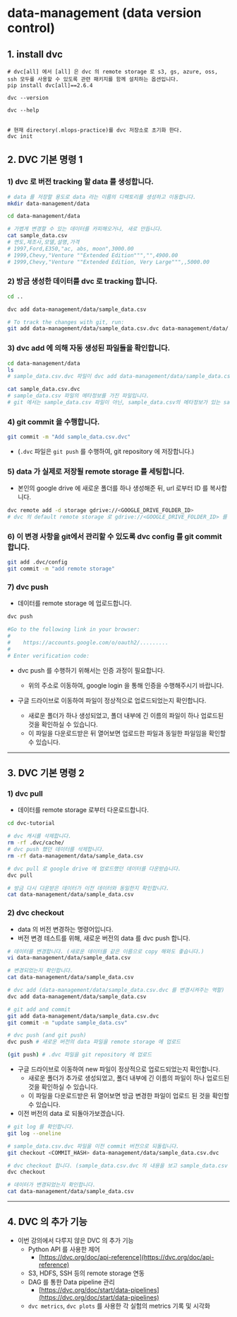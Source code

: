 # data-management (data version control)
## 1. install dvc
```
# dvc[all] 에서 [all] 은 dvc 의 remote storage 로 s3, gs, azure, oss, ssh 모두를 사용할 수 있도록 관련 패키지를 함께 설치하는 옵션입니다.
pip install dvc[all]==2.6.4

dvc --version

dvc --help


# 현재 directory(.mlops-practice)를 dvc 저장소로 초기화 한다. 
dvc init
```
## 2. DVC 기본 명령 1

### 1) dvc 로 버전 tracking 할 data 를 생성합니다.

```bash
# data 를 저장할 용도로 data 라는 이름의 디렉토리를 생성하고 이동합니다.
mkdir data-management/data

cd data-management/data

# 가볍게 변경할 수 있는 데이터를 카피해오거나, 새로 만듭니다.
cat sample_data.csv 
# 연도,제조사,모델,설명,가격
# 1997,Ford,E350,"ac, abs, moon",3000.00
# 1999,Chevy,"Venture ""Extended Edition""","",4900.00
# 1999,Chevy,"Venture ""Extended Edition, Very Large""",,5000.00
```

### 2) 방금 생성한 데이터를 dvc 로 tracking 합니다.

```bash
cd ..

dvc add data-management/data/sample_data.csv

# To track the changes with git, run:
git add data-management/data/sample_data.csv.dvc data-management/data/.gitignore
```

### 3) dvc add 에 의해 자동 생성된 파일들을 확인합니다.

```bash
cd data-management/data
ls
# sample_data.csv.dvc 파일이 dvc add data-management/data/sample_data.csv 명령으로 인해 자동 생성된 것을 확인

cat sample_data.csv.dvc
# sample_data.csv 파일의 메타정보를 가진 파일입니다.
# git 에서는 sample_data.csv 파일이 아닌, sample_data.csv의 메타정보가 있는 sample_data.csv.dvc 파일만 관리하게 됩니다.
```

### 4) git commit 을 수행합니다.

```bash
git commit -m "Add sample_data.csv.dvc"
```

- (`.dvc` 파일은 `git push` 를 수행하여, git repository 에 저장합니다.)

### 5) data 가 실제로 저장될 remote storage 를 세팅합니다.

- 본인의 google drive 에 새로운 폴더를 하나 생성해준 뒤, url 로부터 ID 를 복사합니다.

```bash
dvc remote add -d storage gdrive://<GOOGLE_DRIVE_FOLDER_ID>
# dvc 의 default remote storage 로 gdrive://<GOOGLE_DRIVE_FOLDER_ID> 를 세팅합니다.
```

### 6) 이 변경 사항을 git에서 관리할 수 있도록 dvc config 를 git commit 합니다.

```bash
git add .dvc/config
git commit -m "add remote storage"
```

### 7) dvc push

- 데이터를 remote storage 에 업로드합니다.

```bash
dvc push

#Go to the following link in your browser:
#
#    https://accounts.google.com/o/oauth2/.........
#
# Enter verification code:
```

- dvc push 를 수행하기 위해서는 인증 과정이 필요합니다.
    - 위의 주소로 이동하여, google login 을 통해 인증을 수행해주시기 바랍니다.
        
- 구글 드라이브로 이동하여 파일이 정상적으로 업로드되었는지 확인합니다.
    - 새로운 폴더가 하나 생성되었고, 폴더 내부에 긴 이름의 파일이 하나 업로드된 것을 확인하실 수 있습니다.
    - 이 파일을 다운로드받은 뒤 열어보면 업로드한 파일과 동일한 파일임을 확인할 수 있습니다.

---

## 3. DVC 기본 명령 2

### 1) dvc pull

- 데이터를 remote storage 로부터 다운로드합니다.

```bash
cd dvc-tutorial

# dvc 캐시를 삭제합니다.
rm -rf .dvc/cache/
# dvc push 했던 데이터를 삭제합니다.
rm -rf data-management/data/sample_data.csv

# dvc pull 로 google drive 에 업로드했던 데이터를 다운받습니다.
dvc pull

# 방금 다시 다운받은 데이터가 이전 데이터와 동일한지 확인합니다.
cat data-management/data/sample_data.csv
```

### 2) dvc checkout

- data 의 버전 변경하는 명령어입니다.
- 버전 변경 테스트를 위해, 새로운 버전의 data 를 dvc push 합니다.

```bash
# 데이터를 변경합니다. (새로운 데이터를 같은 이름으로 copy 해와도 좋습니다.)
vi data-management/data/sample_data.csv

# 변경되었는지 확인합니다.
cat data-management/data/sample_data.csv

# dvc add (data-management/data/sample_data.csv.dvc 를 변경시켜주는 역할)
dvc add data-management/data/sample_data.csv

# git add and commit
git add data-management/data/sample_data.csv.dvc
git commit -m "update sample_data.csv"

# dvc push (and git push)
dvc push # 새로운 버전의 data 파일을 remote storage 에 업로드

(git push) # .dvc 파일을 git repository 에 업로드

```

- 구글 드라이브로 이동하여 new 파일이 정상적으로 업로드되었는지 확인합니다.
    - 새로운 폴더가 추가로 생성되었고, 폴더 내부에 긴 이름의 파일이 하나 업로드된 것을 확인하실 수 있습니다.
    - 이 파일을 다운로드받은 뒤 열어보면 방금 변경한 파일이 업로드 된 것을 확인할 수 있습니다.
- 이전 버전의 data 로 되돌아가보겠습니다.

```bash
# git log 를 확인합니다.
git log --oneline

# sample_data.csv.dvc 파일을 이전 commit 버전으로 되돌립니다.
git checkout <COMMIT_HASH> data-management/data/sample_data.csv.dvc

# dvc checkout 합니다. (sample_data.csv.dvc 의 내용을 보고 sample_data.csv 파일을 이전 버전으로 변경합니다.)
dvc checkout

# 데이터가 변경되었는지 확인합니다.
cat data-management/data/sample_data.csv
```

---

## 4. DVC 의 추가 기능

- 이번 강의에서 다루지 않은 DVC 의 추가 기능
    - Python API 를 사용한 제어
        - [https://dvc.org/doc/api-reference](https://dvc.org/doc/api-reference)
    - S3, HDFS, SSH 등의 remote storage 연동
    - DAG 를 통한 Data pipeline 관리
        - [https://dvc.org/doc/start/data-pipelines](https://dvc.org/doc/start/data-pipelines)
    - `dvc metrics`, `dvc plots` 를 사용한 각 실험의 metrics 기록 및 시각화